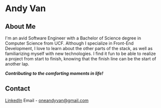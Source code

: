 # Andy Van

## About Me
I'm an avid Software Engineer with a Bachelor of Science degree in Computer Science from UCF. Although I specialize in Front-End Development, I love to learn about the other parts of the stack, as well as familiarizing myself with new technologies. I find it fun to be able to realize a project from start to finish, knowing that the finish line can be the start of another lap. 

***Contributing to the comforting moments in life!***

## Contact
[LinkedIn](https://www.linkedin.com/in/andy-van-dev/)
Email - oneandyvan@gmail.com

<!--
**oneandyvan/oneandyvan** is a ✨ _special_ ✨ repository because its `README.md` (this file) appears on your GitHub profile.

Here are some ideas to get you started:

- 🔭 I’m currently working on ...
- 🌱 I’m currently learning ...
- 👯 I’m looking to collaborate on ...
- 🤔 I’m looking for help with ...
- 💬 Ask me about ...
- 📫 How to reach me: ...
- 😄 Pronouns: ...
- ⚡ Fun fact: ...
-->
